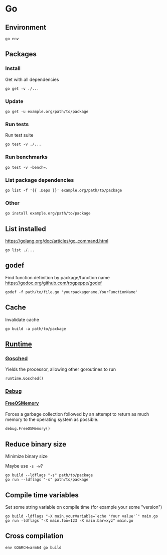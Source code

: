 # Go

## Environment

    go env

## Packages

### Install

Get with all dependencies

    go get -v ./...

### Update

    go get -u example.org/path/to/package

### Run tests

Run test suite

    go test -v ./...

### Run benchmarks

    go test -v -bench=.

### List package dependencies

    go list -f '{{ .Deps }}' example.org/path/to/package

### Other

    go install example.org/path/to/package

## List installed

<https://golang.org/doc/articles/go_command.html>

    go list ./...

## godef

Find function definition by package/function name
<https://godoc.org/github.com/rogpeppe/godef>

    godef -f path/to/file.go 'yourpackagename.YourFunctionName'

## Cache

Invalidate cache

    go build -a path/to/package

## [Runtime](https://golang.org/pkg/runtime)

### [Gosched](https://golang.org/pkg/runtime/#Gosched)

Yields the processor, allowing other goroutines to run

    runtime.Gosched()

### [Debug](https://golang.org/pkg/runtime/debug)

#### [FreeOSMemory](https://golang.org/pkg/runtime/debug/#FreeOSMemory)

Forces a garbage collection followed by an attempt to return as much
memory to the operating system as possible.

    debug.FreeOSMemory()

## Reduce binary size

Minimize binary size

Maybe use `-s -w`?

    go build --ldflags "-s" path/to/package
    go run --ldflags "-s" path/to/package

## Compile time variables

Set some string variable on compile time (for example your some "version")

    go build -ldflags "-X main.yourVariable=`echo 'Your value'`" main.go
    go run -ldflags "-X main.foo=123 -X main.bar=xyz" main.go

## Cross compilation

    env GOARCH=arm64 go build
